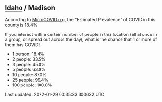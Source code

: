 
## [Idaho](/united-states/idaho) / Madison

According to [MicroCOVID.org](http://microcovid.org),
the "Estimated Prevalence" of COVID in this county is 18.4%

If you interact with a certain number of people in this location
(all at once in a group, or spread out across the day), what is the chance that
1 or more of them has COVID?

- 1 person: 18.4%
- 2 people: 33.5%
- 3 people: 45.8%
- 5 people: 63.9%
- 10 people: 87.0%
- 25 people: 99.4%
- 100 people: 100.0%

Last updated: 2022-01-29 00:35:33.300632 UTC
